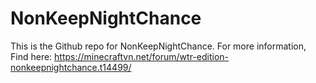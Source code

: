 # NonKeepNightChance

This is the Github repo for NonKeepNightChance. For more information, Find here: https://minecraftvn.net/forum/wtr-edition-nonkeepnightchance.t14499/